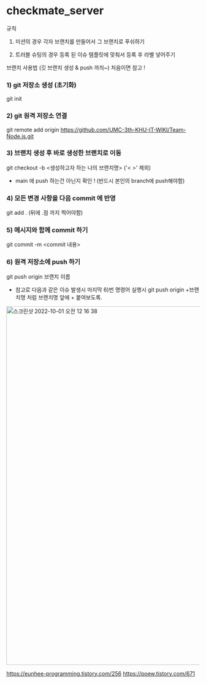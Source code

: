 # checkmate_server

규칙

1. 미션의 경우 각자 브랜치를 만들어서 그 브랜치로 푸쉬하기

2. 트러블 슈팅의 경우 등록 된 이슈 템플릿에 맞춰서 등록 후 라벨 넣어주기


브랜치 사용법 (깃 브랜치 생성 & push 까즤~) 처음이면 참고 !
### 1) git 저장소 생성 (초기화)
git init
### 2) git 원격 저장소 연결
git remote add origin https://github.com/UMC-3th-KHU-IT-WIKI/Team-Node.js.git
### 3) 브랜치 생성 후 바로 생성한 브랜치로 이동
git checkout -b <생성하고자 하는 나의 브랜치명> ('< >' 제외)
- main 에 push 하는건 아닌지 확인 ! (반드시 본인의 branch에 push해야함)
### 4) 모든 변경 사항을 다음 commit 에 반영
git add . (뒤에 .점 까지 찍어야함)
### 5) 메시지와 함께 commit 하기
git commit -m <commit 내용>
### 6) 원격 저장소에 push 하기
git push origin 브랜치 이름


+ 참고로 다음과 같은 이슈 발생시 마지막 6)번 명령어 실행시 git push origin +브랜치명 처럼 브랜치명 앞에 + 붙여보도록.

<img width="935" alt="스크린샷 2022-10-01 오전 12 16 38" src="https://user-images.githubusercontent.com/76617139/193302169-11ddd56c-13cb-44d5-85a3-dcfa8f9c10a7.png">

https://eunhee-programming.tistory.com/256
https://poew.tistory.com/671




